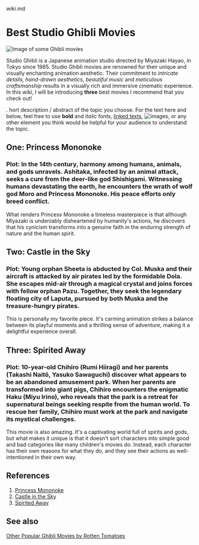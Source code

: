 wiki.md
# Best Studio Ghibli Movies
![Image of some Ghibli movies](ghbli.png)

Studio Ghibli is a Japanese animation studio directed by Miyazaki Hayao, in Tokyo since 1985. Studio Ghibli movies are renowned for their unique and visually enchanting animation aesthetic. Their commitment to *intricate details, hand-drawn aesthetics*, *beautiful music* and *meticulous craftsmanship* results in a visually rich and immersive cinematic experience. In this wiki, I will be introducing **three** best movies I recommend that you check out!

. 
 hort description / abstract of the topic you choose. For the text here and below, feel free to use **bold** and *italic* fonts, [linked texts](url),  ![images](url), or any other element you think would be helpful for your audience to understand the topic.


## One: Princess Mononoke 
### Plot: In the 14th century, harmony among humans, animals, and gods unravels. Ashitaka, infected by an animal attack, seeks a cure from the deer-like god Shishigami. Witnessing humans devastating the earth, he encounters the wrath of wolf god Moro and Princess Mononoke. His peace efforts only breed conflict.

What renders Princess Mononoke a timeless masterpiece is that although Miyazaki is undeniably disheartened by humanity's actions, he discovers that his cynicism transforms into a genuine faith in the enduring strength of nature and the human spirit.

## Two: Castle in the Sky
### Plot: Young orphan Sheeta is abducted by Col. Muska and their aircraft is attacked by air pirates led by the formidable Dola. She escapes mid-air through a magical crystal and joins forces with fellow orphan Pazu. Together, they seek the legendary floating city of Laputa, pursued by both Muska and the treasure-hungry pirates.

This is personally my favorite piece. It's carming animation strikes a balance between its playful moments and a thrilling sense of adventure, making it a delightful experience overall.

## Three: Spirited Away
### Plot: 10-year-old Chihiro (Rumi Hiiragi) and her parents (Takashi Naitô, Yasuko Sawaguchi) discover what appears to be an abandoned amusement park. When her parents are transformed into giant pigs, Chihiro encounters the enigmatic Haku (Miyu Irino), who reveals that the park is a retreat for supernatural beings seeking respite from the human world. To rescue her family, Chihiro must work at the park and navigate its mystical challenges.

This movie is also amazing. It's a captivating world full of spirits and gods, but what makes it unique is that it doesn't sort characters into simple good and bad categories like many children's movies do. Instead, each character has their own reasons for what they do, and they see their actions as well-intentioned in their own way.

## References
1. [Princess Mononoke](https://www.imdb.com/title/tt0119698/)
2. [Castle in the Sky](http://www.nausicaa.net/miyazaki/laputa/synopsis/)
3. [Spirited Away](https://www.sparknotes.com/film/spiritedaway/summary/)


## See also
[Other Popular Ghibli Movies by Rotten Tomatoes](https://editorial.rottentomatoes.com/guide/all-studio-ghibli-movies-ranked-by-tomatometer/)